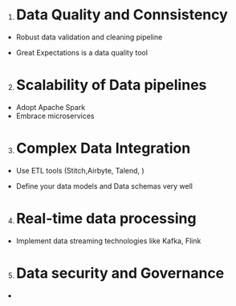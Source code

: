 

1. # Data Quality and Connsistency

- Robust data validation and cleaning pipeline

- Great Expectations is a data quality tool

2. # Scalability of Data pipelines

- Adopt Apache Spark 
- Embrace microservices

3. # Complex Data Integration

- Use ETL tools (Stitch,Airbyte, Talend, )

-   Define your data models and Data schemas very well 

4. # Real-time data processing 

- Implement data streaming technologies like Kafka, Flink 

5. # Data security and Governance 

- 